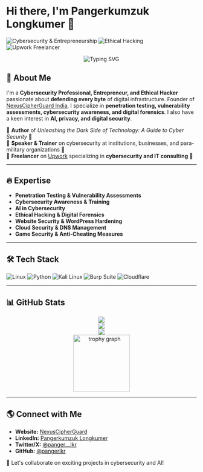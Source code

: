 # Hi there, I'm Pangerkumzuk Longkumer 👋

![Cybersecurity & Entrepreneurship](https://img.shields.io/badge/Cybersecurity-Entrepreneurship-blue)
![Ethical Hacking](https://img.shields.io/badge/Ethical_Hacking-%23000000.svg?style=for-the-badge&logo=hackthebox&logoColor=green)
![Upwork Freelancer](https://img.shields.io/badge/Upwork-Freelancer-green)

<div align="center">
  <img src="https://readme-typing-svg.demolab.com?font=Fira+Code&weight=500&size=22&pause=1000&color=00FF00&center=true&vCenter=true&width=600&lines=Cybersecurity+Professional+%7C+Ethical+Hacker;Founder+of+CipherGuard;Defending+Every+Byte+of+Your+Digital+World" alt="Typing SVG" />
</div>

## 🚀 About Me
I'm a **Cybersecurity Professional, Entrepreneur, and Ethical Hacker** passionate about **defending every byte** of digital infrastructure. Founder of [NexusCipherGuard India](https://nexuscipherguard.in), I specialize in **penetration testing, vulnerability assessments, cybersecurity awareness, and digital forensics**. I also have a keen interest in **AI, privacy, and digital security**.

📖 **Author** of *Unleashing the Dark Side of Technology: A Guide to Cyber Security* 📖  
🎤 **Speaker & Trainer** on cybersecurity at institutions, businesses, and para-military organizations 🎤  
💼 **Freelancer** on [Upwork](https://www.upwork.com/freelancers/~pangerkumzuk) specializing in **cybersecurity and IT consulting** 💼

---

## 🔥 Expertise
- **Penetration Testing & Vulnerability Assessments**
- **Cybersecurity Awareness & Training**
- **AI in Cybersecurity**
- **Ethical Hacking & Digital Forensics**
- **Website Security & WordPress Hardening**
- **Cloud Security & DNS Management**
- **Game Security & Anti-Cheating Measures**

---

## 🛠️ Tech Stack
![Linux](https://img.shields.io/badge/Linux-%23FCC624.svg?style=for-the-badge&logo=linux&logoColor=black)
![Python](https://img.shields.io/badge/Python-%2314354C.svg?style=for-the-badge&logo=python&logoColor=white)
![Kali Linux](https://img.shields.io/badge/Kali_Linux-%23007797.svg?style=for-the-badge&logo=kalilinux&logoColor=white)
![Burp Suite](https://img.shields.io/badge/Burp_Suite-%23FF7139.svg?style=for-the-badge&logo=burpsuite&logoColor=white)
![Cloudflare](https://img.shields.io/badge/Cloudflare-%23F38020.svg?style=for-the-badge&logo=cloudflare&logoColor=white)

---

## 📊 GitHub Stats
<div align="center">
  <img src="https://github-readme-stats.vercel.app/api?username=pangerlkr&show_icons=true&theme=radical" />
  <br/>
  <img src="https://github-readme-streak-stats.herokuapp.com/?username=pangerlkr&theme=radical" />
  <br/>
  <img src="https://github-readme-stats.vercel.app/api/top-langs/?username=pangerlkr&layout=compact&theme=radical" />
  <br/>
   <img src="https://github-profile-trophy.vercel.app?username=pangerlkr&theme=dracula&column=-1&row=1&margin-w=8&margin-h=8&no-bg=false&no-frame=false&order=4" height="150" alt="trophy graph"  />
</div>

---

## 🌎 Connect with Me
- **Website:** [NexusCipherGuard](https://www.nexuscipherguard.in)
- **LinkedIn:** [Pangerkumzuk Longkumer](https://linkedin.com/in/pangerlkr)
- **Twitter/X:** [@panger__lkr](https://twitter.com/panger__lkr)
- **GitHub:** [@pangerlkr](https://github.com/pangerlkr)

🤝 Let's collaborate on exciting projects in cybersecurity and AI!
